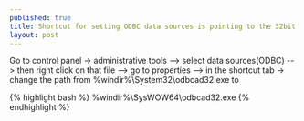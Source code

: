 ```yaml
---
published: true
title: Shortcut for setting ODBC data sources is pointing to the 32bit data sources instead of 64bit
layout: post
---
```

Go to control panel -> administrative tools --> select data sources(ODBC) --> then right click on that file --> go to properties --> in the shortcut tab -> change the path from %windir%\System32\odbcad32.exe to

{% highlight bash %}
%windir%\SysWOW64\odbcad32.exe
{% endhighlight %}